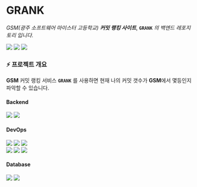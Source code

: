 # GRANK

_*GSM(광주 소프트웨어 마이스터 고등학교)* **커밋 랭킹 사이트**_, **`GRANK`** _의 백엔드 레포지토리 입니다_.

<div>
<img src="https://img.shields.io/github/languages/top/When-You-Come-Merona-Dev/GRank-Server"/></a></a>
<img src="https://img.shields.io/github/last-commit/When-You-Come-Merona-Dev/GRank-Server"/></a></a>
<img src="https://img.shields.io/github/commit-activity/m/When-You-Come-Merona-Dev/GRank-Server"/></a></a>
</div>

### :zap: 프로젝트 개요

**GSM** 커밋 랭킹 서비스 **`GRANK`** 를 사용하면
현재 나의 커밋 갯수가 **GSM**에서 몇등인지 파악할 수 있습니다.

#### Backend

<div>
<img src="https://img.shields.io/badge/FastAPI-009688?style=flat&logo=FastAPI&logoColor=white"/></a></a>
<img src="https://img.shields.io/badge/Python-3776AB?style=flat&logo=Python&logoColor=white"/></a></a>
</div>

#### DevOps

<div>
<img src="https://img.shields.io/badge/Jenkins-D24939?style=flat&logo=Jenkins&logoColor=white"/></a></a>
<img src="https://img.shields.io/badge/Docker-2496ED?style=flat&logo=Docker&logoColor=white"/></a></a>
<img src="https://img.shields.io/badge/gunicorn-4479A1?style=flat&logo=unicode&logoColor=white"/></a></a>
</div>

<div>
<img src="https://img.shields.io/badge/Github-181717?style=flat&logo=Github&logoColor=white"/></a></a>
<img src="https://img.shields.io/badge/Github%20actions-2088FF?style=flat&logo=Github%20actions&logoColor=white"/></a></a>
<img src="http://img.shields.io/badge/Swagger-85EA2D?style=flat&logo=Swagger&logoColor=white"/></a></a>

</div>

#### Database

<div>
<img src="https://img.shields.io/badge/AWS%20RDS-232F3E?style=flat&logo=Amazon%20AWS&logoColor=white"/></a></a>
<img src="https://img.shields.io/badge/PostgreSQL-4169E1?style=flat&logo=PostgreSQL&logoColor=white"/></a></a>
</div>
